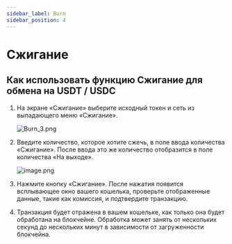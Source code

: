 ```yaml
---
sidebar_label: Burn
sidebar_position: 4
---
```


# Сжигание

## Как использовать функцию Сжигание для обмена на USDT / USDC

1. На экране «Сжигание» выберите исходный токен и сеть из выпадающего меню «Сжигание».
    
    ![Burn_3.png](/img/docs/Burn_1.png)
    
2. Введите количество, которое хотите сжечь, в поле ввода количества «Сжигание». После ввода это же количество отобразится в поле количества «На выходе».
    
    ![image.png](/img/docs/Burn_2.png)
    
3. Нажмите кнопку «Сжигание». После нажатия появится всплывающее окно вашего кошелька, проверьте отображенные данные, такие как комиссия, и подтвердите транзакцию.
4. Транзакция будет отражена в вашем кошельке, как только она будет обработана на блокчейне. Обработка может занять от нескольких секунд до нескольких минут в зависимости от загруженности блокчейна.